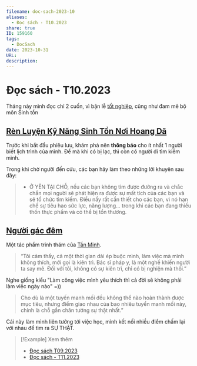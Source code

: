 ```yaml
---
filename: doc-sach-2023-10
aliases:
  - Đọc sách - T10.2023
share: true
ID: 159160
tags:
  - DocSach
date: 2023-10-31
URL: 
description: 
---
```


# Đọc sách - T10.2023
Tháng này mình đọc chỉ 2 cuốn, vì bận lễ [tốt nghiệp](./hom-nay-toi-tot-nghiep.md), cũng như đam mê bộ môn Sinh tồn
## [Rèn Luyện Kỹ Năng Sinh Tồn Nơi Hoang Dã](./ren-luyen-ky-nang-sinh-ton-noi-hoang-da.md)

Trước khi bắt đầu phiêu lưu, khám phá nên **thông báo** cho ít nhất 1 người biết lịch trình của mình. Để mà khi có bị lạc, thì còn có người đi tìm kiếm mình.

Trong khi chờ người đến cứu, các bạn hãy làm theo những lời khuyên sau đây:  
> - Ở YÊN TẠI CHỖ, nếu các bạn không tìm được đường ra và chắc chắn mọi người sẽ phát hiện ra được sự mất tích của các bạn và sẽ tổ chức tìm kiếm. Điều nầy rất cần thiết cho các bạn, vì nó hạn chế sự tiêu hao sức lực, năng lượng... trong khi các bạn đang thiếu thốn thực phẩm và có thể bị tổn thương.

## [Người gác đêm](../../Ng%C6%B0%E1%BB%9Di%20g%C3%A1c%20%C4%91%C3%AAm.md)

Một tác phẩm trinh thám của [Tần Minh](../../T%E1%BA%A7n%20Minh.md).

> “Tôi cảm thấy, cả một thời gian dài ép buộc mình, làm việc mà mình không thích, mới gọi là kiên trì. Bác sĩ pháp y, là một nghề khiến người ta say mê. Đối với tôi, không có sự kiên trì, chỉ có bị nghiện mà thôi.”

Nghe giống kiểu "Làm công việc mình yêu thích thì cả đời sẽ không phải làm việc ngày nào" =))

> Cho dù là một tuyến manh mối đều không thể nào hoàn thành được mục tiêu, nhưng điểm giao nhau của bao nhiêu tuyển manh mối này, chính là chỗ gần chân tướng sự thật nhất.”

Cái này làm mình liên tưởng tới việc học, mình kết nối nhiều điểm chấm lại với nhau để tìm ra SỰ THẬT.

> [!Example] Xem thêm
> - [Đọc sách T09.2023](./doc-sach-2023-09.md)
> - [Đọc sách - T11.2023](./doc-sach-2023-11.md)